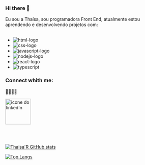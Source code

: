 ### Hi there 👋

Eu sou a Thaísa, sou programadora Front End, atualmente estou aprendendo e desenvolvendo projetos com:
<br>
<br>
- <img src="https://img.shields.io/badge/HTML5-E34F26?style=for-the-badge&logo=html5&logoColor=white" alt="html-logo"/>

- <img src="https://img.shields.io/badge/CSS3-1572B6?style=for-the-badge&logo=css3&logoColor=white" alt="css-logo"/>

- <img src="https://img.shields.io/badge/JavaScript-F7DF1E?style=for-the-badge&logo=javascript&logoColor=black" alt="javascript-logo"/>

- <img src="https://img.shields.io/badge/Node.js-43853D?style=for-the-badge&logo=node.js&logoColor=white" alt="nodejs-logo"/>

- <img src="https://img.shields.io/badge/React-20232A?style=for-the-badge&logo=react&logoColor=61DAFB" alt="react-logo"/>

- <img src="https://img.shields.io/badge/TypeScript-007ACC?style=for-the-badge&logo=typescript&logoColor=white" alt="typescript"/>

### Connect whith me:
<p>
  
👩🏻‍💻🤝
<p>

<a href="[(https://www.linkedin.com/in/tha%C3%ADsa-raquel-81b9a21b0/)]">
<img alingn="left" alt="icone do linkedIn"width= 80px" src="https://img.shields.io/badge/LinkedIn-0077B5?style=for-the-badge&logo=linkedin&logoColor=white"/>
</a>
</p>
<br/>
<br/>


[![Thaisa'R GitHub stats](https://github-readme-stats.vercel.app/api?username=Thaisa)](https://github.com/anuraghazra/github-readme-stats)


[![Top Langs](https://github-readme-stats.vercel.app/api/top-langs/?username=Thaisa)](https://github.com/anuraghazra/github-readme-stats)





